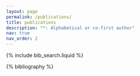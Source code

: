 ```yaml
---
layout: page
permalink: /publications/
title: publications
description: "*: Alphabetical or co-first author"
nav: true
nav_order: 2
---
```


<!-- _pages/publications.md -->

<!-- Bibsearch Feature -->

{% include bib_search.liquid %}

<div class="publications">

{% bibliography %}

</div>
